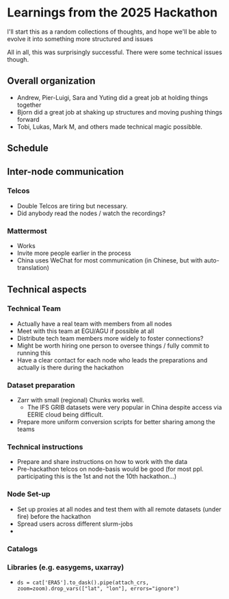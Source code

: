 # Learnings from the 2025 Hackathon

I'll start this as a random collections of thoughts, and hope we'll be able to evolve it into something more structured and issues

All in all, this was surprisingly successful. There were some technical issues though.

## Overall organization

* Andrew, Pier-Luigi, Sara and Yuting did a great job at holding things together
* Bjorn did a great job at shaking up structures and moving pushing things forward
* Tobi, Lukas, Mark M, and others made technical magic possibble.

## Schedule

## Inter-node communication

### Telcos

* Double Telcos are tiring but necessary.
* Did anybody read the nodes / watch the recordings?

### Mattermost
* Works
* Invite more people earlier in the process
* China uses WeChat for most communication (in Chinese, but with auto-translation)

## Technical aspects

### Technical Team
* Actually have a real team with members from all nodes
* Meet with this team at EGU/AGU if possible at all
* Distribute tech team members more widely to foster connections?
* Might be worth hiring one person to oversee things / fully commit to running this
* Have a clear contact for each node who leads the preparations and actually is there during the hackathon

### Dataset preparation
* Zarr with small (regional) Chunks works well.
    * The IFS GRIB datasets were very popular in China despite access via EERIE cloud being difficult.
* Prepare more uniform conversion scripts for better sharing among the teams

### Technical instructions

* Prepare and share instructions on how to work with the data
* Pre-hackathon telcos on node-basis would be good (for most ppl. participating this is the 1st and not the 10th hackathon...)

### Node Set-up
* Set up proxies at all nodes and test them with all remote datasets (under fire) before the hackathon
* Spread users across different slurm-jobs
* 

### Catalogs

### Libraries (e.g. easygems, uxarray)
* `ds = cat['ERA5'].to_dask().pipe(attach_crs, zoom=zoom).drop_vars(["lat", "lon"], errors="ignore")`

